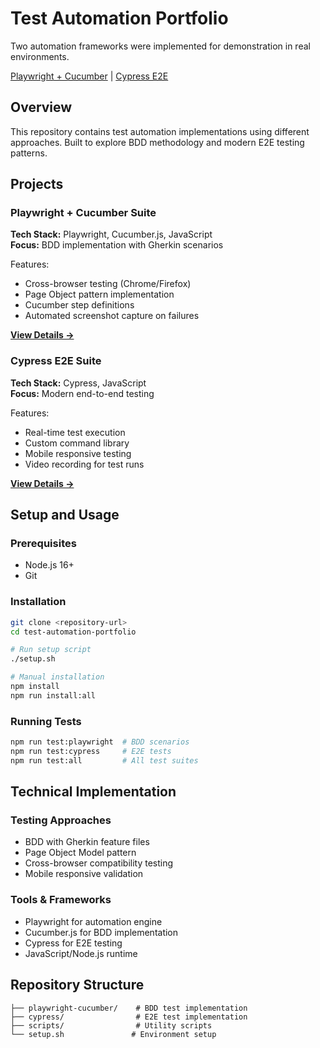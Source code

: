 # Test Automation Portfolio

Two automation frameworks were implemented for demonstration in real environments.

[Playwright + Cucumber](./playwright-cucumber/) | [Cypress E2E](./cypress/)

## Overview

This repository contains test automation implementations using different approaches. Built to explore BDD methodology and modern E2E testing patterns.

## Projects

### Playwright + Cucumber Suite

**Tech Stack:** Playwright, Cucumber.js, JavaScript  
**Focus:** BDD implementation with Gherkin scenarios

Features:

- Cross-browser testing (Chrome/Firefox)
- Page Object pattern implementation
- Cucumber step definitions
- Automated screenshot capture on failures

**[View Details →](./playwright-cucumber/)**

### Cypress E2E Suite

**Tech Stack:** Cypress, JavaScript  
**Focus:** Modern end-to-end testing

Features:

- Real-time test execution
- Custom command library
- Mobile responsive testing
- Video recording for test runs

**[View Details →](./cypress/)**

## Setup and Usage

### Prerequisites

- Node.js 16+
- Git

### Installation

```bash
git clone <repository-url>
cd test-automation-portfolio

# Run setup script
./setup.sh

# Manual installation
npm install
npm run install:all
```

### Running Tests

```bash
npm run test:playwright  # BDD scenarios
npm run test:cypress     # E2E tests
npm run test:all         # All test suites
```

## Technical Implementation

### Testing Approaches

- BDD with Gherkin feature files
- Page Object Model pattern
- Cross-browser compatibility testing
- Mobile responsive validation

### Tools & Frameworks

- Playwright for automation engine
- Cucumber.js for BDD implementation
- Cypress for E2E testing
- JavaScript/Node.js runtime

## Repository Structure

```
├── playwright-cucumber/    # BDD test implementation
├── cypress/                # E2E test implementation
├── scripts/                # Utility scripts
└── setup.sh               # Environment setup
```
